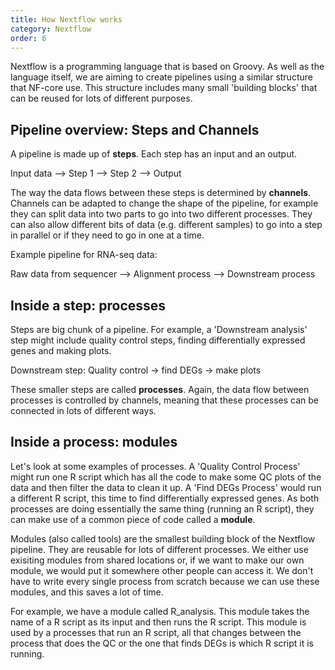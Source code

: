 ```yaml
---
title: How Nextflow works
category: Nextflow
order: 6
---
```



Nextflow is a programming language that is based on Groovy. As well as the language itself, we are aiming to create pipelines using a similar structure that NF-core use. This structure includes many small 'building blocks' that can be reused for lots of different purposes. 


## Pipeline overview: Steps and Channels

A pipeline is made up of **steps**. Each step has an input and an output.

Input data --> Step 1 --> Step 2 --> Output

The way the data flows between these steps is determined by **channels**. Channels can be adapted to change the shape of the pipeline, for example they can split data into two parts to go into two different processes. They can also allow different bits of data (e.g. different samples) to go into a step in parallel or if they need to go in one at a time. 

<!-- replace with image here, and show alternative architecture -->

Example pipeline for RNA-seq data:

Raw data from sequencer --> Alignment process --> Downstream process


## Inside a step: processes

Steps are big chunk of a pipeline. For example, a 'Downstream analysis' step might include quality control steps, finding differentially expressed genes and making plots. 

Downstream step: 
Quality control -> find DEGs -> make plots
<!-- replace with image here -->

These smaller steps are called **processes**. Again, the data flow between processes is controlled by channels, meaning that these processes can be connected in lots of different ways. 


## Inside a process: modules

Let's look at some examples of processes. A 'Quality Control Process' might run one R script which has all the code to make some QC plots of the data and then filter the data to clean it up. A 'Find DEGs Process' would run a different R script, this time to find differentially expressed genes. As both processes are doing essentially the same thing (running an R script), they can make use of a common piece of code called a **module**. 

Modules (also called tools) are the smallest building block of the Nextflow pipeline. They are reusable for lots of different processes. We either use exisiting modules from shared locations or, if we want to make our own module, we would put it somewhere other people can access it. We don't have to write every single process from scratch because we can use these modules, and this saves a lot of time. 

For example, we have a module called R_analysis. This module takes the name of a R script as its input and then runs the R script. This module is used by a processes that run an R script, all that changes between the process that does the QC or the one that finds DEGs is which R script it is running. 
